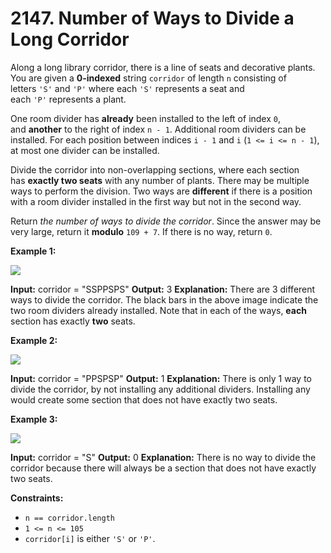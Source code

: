# 2147. Number of Ways to Divide a Long Corridor 

Along a long library corridor, there is a line of seats and decorative plants. You are given a **0-indexed** string `corridor` of length `n` consisting of letters `'S'` and `'P'` where each `'S'` represents a seat and each `'P'` represents a plant.

One room divider has **already** been installed to the left of index `0`, and **another** to the right of index `n - 1`. Additional room dividers can be installed. For each position between indices `i - 1` and `i` (`1 <= i <= n - 1`), at most one divider can be installed.

Divide the corridor into non-overlapping sections, where each section has **exactly two seats** with any number of plants. There may be multiple ways to perform the division. Two ways are **different** if there is a position with a room divider installed in the first way but not in the second way.

Return _the number of ways to divide the corridor_. Since the answer may be very large, return it **modulo** `109 + 7`. If there is no way, return `0`.

**Example 1:**

![](https://assets.leetcode.com/uploads/2021/12/04/1.png)

**Input:** corridor = "SSPPSPS"
**Output:** 3
**Explanation:** There are 3 different ways to divide the corridor.
The black bars in the above image indicate the two room dividers already installed.
Note that in each of the ways, **each** section has exactly **two** seats.

**Example 2:**

![](https://assets.leetcode.com/uploads/2021/12/04/2.png)

**Input:** corridor = "PPSPSP"
**Output:** 1
**Explanation:** There is only 1 way to divide the corridor, by not installing any additional dividers.
Installing any would create some section that does not have exactly two seats.

**Example 3:**

![](https://assets.leetcode.com/uploads/2021/12/12/3.png)

**Input:** corridor = "S"
**Output:** 0
**Explanation:** There is no way to divide the corridor because there will always be a section that does not have exactly two seats.

**Constraints:**

- `n == corridor.length`
- `1 <= n <= 105`
- `corridor[i]` is either `'S'` or `'P'`.